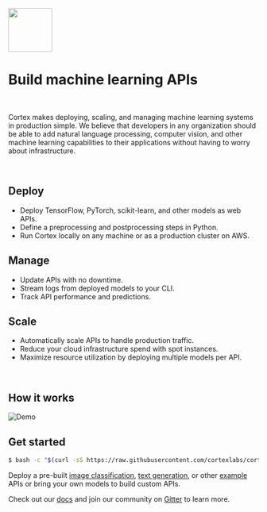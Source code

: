 <!-- Delete on release branches -->
<img src='https://s3-us-west-2.amazonaws.com/cortex-public/logo.png' height='88'>

<br>

# Build machine learning APIs

<br>

Cortex makes deploying, scaling, and managing machine learning systems in production simple. We believe that developers in any organization should be able to add natural language processing, computer vision, and other machine learning capabilities to their applications without having to worry about infrastructure.

<br>

## Deploy

* Deploy TensorFlow, PyTorch, scikit-learn, and other models as web APIs.
* Define a preprocessing and postprocessing steps in Python.
* Run Cortex locally on any machine or as a production cluster on AWS.


## Manage

* Update APIs with no downtime.
* Stream logs from deployed models to your CLI.
* Track API performance and predictions.

## Scale

* Automatically scale APIs to handle production traffic.
* Reduce your cloud infrastructure spend with spot instances.
* Maximize resource utilization by deploying multiple models per API.

<br>

## How it works

<!-- Set header Cache-Control=no-cache on the S3 object metadata (see https://help.github.com/en/articles/about-anonymized-image-urls) -->
![Demo](https://d1zqebknpdh033.cloudfront.net/demo/gif/v0.13_2.gif)

## Get started

<!-- CORTEX_VERSION_README_MINOR -->
```bash
$ bash -c "$(curl -sS https://raw.githubusercontent.com/cortexlabs/cortex/0.18/get-cli.sh)"
```

Deploy a pre-built [image classification](https://github.com/cortexlabs/cortex/tree/0.18/examples/tensorflow/image-classifier), [text generation](https://github.com/cortexlabs/cortex/tree/0.18/examples/pytorch/text-generator), or other [example](https://github.com/cortexlabs/cortex/tree/0.18/examples) APIs or bring your own models to build custom APIs.

Check out our [docs](https://docs.cortex.dev) and join our community on [Gitter](https://gitter.im/cortexlabs/cortex) to learn more.
